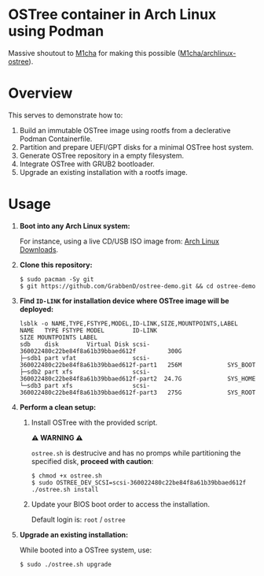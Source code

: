 # OSTree container in Arch Linux using Podman

Massive shoutout to [M1cha](https://github.com/M1cha/) for making this possible ([M1cha/archlinux-ostree](https://github.com/M1cha/archlinux-ostree)).

# Overview

This serves to demonstrate how to:
1. Build an immutable OSTree image using rootfs from a declerative Podman Containerfile.
2. Partition and prepare UEFI/GPT disks for a minimal OSTree host system.
3. Generate OSTree repository in a empty filesystem.
4. Integrate OSTree with GRUB2 bootloader.
5. Upgrade an existing installation with a rootfs image.

# Usage

1. **Boot into any Arch Linux system:**
   
   For instance, using a live CD/USB ISO image from: [Arch Linux Downloads](https://archlinux.org/download).
   
2. **Clone this repository:**
   
   ```console
   $ sudo pacman -Sy git
   $ git https://github.com/GrabbenD/ostree-demo.git && cd ostree-demo
   ```
   
3. **Find `ID-LINK` for installation device where OSTree image will be deployed:**
   
   ```console
   lsblk -o NAME,TYPE,FSTYPE,MODEL,ID-LINK,SIZE,MOUNTPOINTS,LABEL
   NAME   TYPE FSTYPE MODEL        ID-LINK                                        SIZE MOUNTPOINTS LABEL
   sdb    disk        Virtual Disk scsi-360022480c22be84f8a61b39bbaed612f         300G
   ├─sdb1 part vfat                scsi-360022480c22be84f8a61b39bbaed612f-part1   256M             SYS_BOOT
   ├─sdb2 part xfs                 scsi-360022480c22be84f8a61b39bbaed612f-part2  24.7G             SYS_HOME
   └─sdb3 part xfs                 scsi-360022480c22be84f8a61b39bbaed612f-part3   275G             SYS_ROOT
   ```
   
4. **Perform a clean setup:**
   
   1. Install OSTree with the provided script.
      
      **⚠️ WARNING ⚠️**
      
      `ostree.sh` is destrucive and has no promps while partitioning the specified disk, **proceed with caution**:
      
      ```console
      $ chmod +x ostree.sh
      $ sudo OSTREE_DEV_SCSI=scsi-360022480c22be84f8a61b39bbaed612f ./ostree.sh install
      ```
      
   2. Update your BIOS boot order to access the installation.
      
      Default login is: `root` / `ostree`
   
5. **Upgrade an existing installation:**
   
   While booted into a OSTree system, use:
   
   ```console
   $ sudo ./ostree.sh upgrade
   ```
